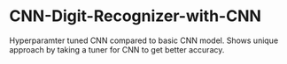 # CNN-Digit-Recognizer-with-CNN
Hyperparamter tuned CNN compared to basic CNN model.
Shows unique approach by taking a tuner for CNN to get better accuracy.
